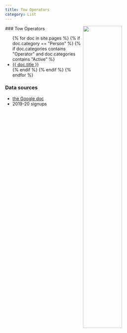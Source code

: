 ```yaml
---
title: Tow Operators
category: List
---
```

<img src="/img/2020-Operator.jpeg" style="width: 50%;" align="right">
### Tow Operators
<ul>
  {% for doc in site.pages %}
    {% if doc.category == "Person" %}
      {% if doc.categories contains "Operator" and doc.categories contains "Active" %}
  <li><a href="{{ doc.url }}">{{ doc.title }}</a></li>
      {% endif %}
    {% endif %}
  {% endfor %}
</ul>


### Data sources
- [the Google doc](https://docs.google.com/spreadsheets/d/18rj3pNAYnEIen49PyDT2zzw85NiUYV_r3Ec1maQO6ro/edit#gid=0)
- 2019-20 signups
